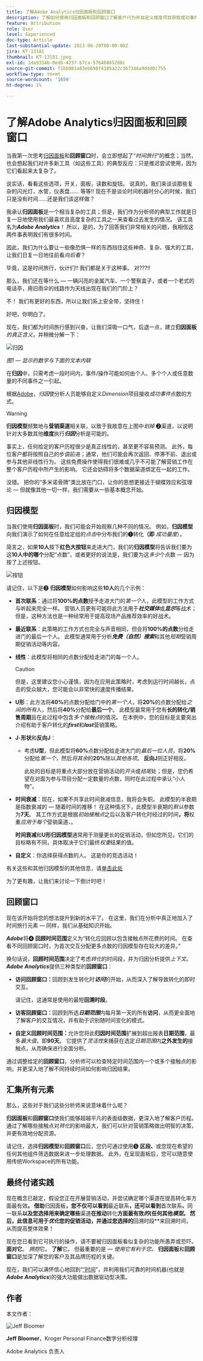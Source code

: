 ```yaml
---
title: 了解Adobe Analytics归因面板和回顾窗口
description: 了解如何使用归因面板和回顾窗口了解客户行为并自定义维度项目获取成功事件点数的方式。
feature: Attribution
role: User
level: Experienced
doc-type: Article
last-substantial-update: 2023-06-20T00:00:00Z
jira: KT-13181
thumbnail: KT-13181.jpeg
exl-id: 1da9334b-0edb-4237-b7ca-57640865208c
source-git-commit: f1bb981a83eb698f4185a22c367346a9ddd0c755
workflow-type: tm+mt
source-wordcount: '1659'
ht-degree: 1%

---
```


# 了解Adobe Analytics归因面板和回顾窗口

当我第一次思考[归因面板](https://experienceleague.adobe.com/docs/analytics-platform/using/cja-workspace/panels/attribution.html?lang=zh-Hans)和&#x200B;**回顾窗口**&#x200B;时，会立即想起了“*时间旅行”*&#x200B;的概念；当然，也会想起我们对许多新工具（如这些工具）的典型反应：只是推迟尝试使用，因为它们看起来太复杂了。

说实话，看看这些选项，开关，面板，读数和旋钮。  说真的，我们来谈谈那些复杂的闪光灯，水管，仪表盘…… 等等!!  现在不是谈论时间机器时分心的时候，我们只是没有时间……还是我们该这样做？

我承认&#x200B;**归因面板**&#x200B;是一个相当复杂的工具；但是，我们作为分析师的典型工作就是日复一日地使用我们最喜欢且高度复杂的工具之一来查看过去发生的情况。 该工具名为&#x200B;***Adobe Analytics***！  所以，是的，为了回答我们非常相关的问题，我相信这两件事表明我们有很多时间。

因此，我们为什么要让一些像恐惧一样的东西挡住这些神奇、复杂、强大的工具，让我们日复一日地往前看&#x200B;*向后看*？

毕竟，这是时间旅行，伙计们!!  我们都是关于这种事。  对???!!

那么，我们还在等什么 — 一辆闪亮的金属汽车、一个警察盒子，或者一个老式的电话亭，用旧雨伞的线路作为天线出现在我们的门阶上？

不！  我们有更好的东西，所以让我们系上安全带，坚持住！

好吧，你明白了。


现在，我们都为时间旅行感到兴奋，让我们深吸一口气，后退一点，建立&#x200B;**归因面板** *的真正含义*，并稍微分解一下：

![归因](assets/attribution.png)

*图1 — 显示的数字与下面的文本内联*

在&#x200B;**归因**&#x200B;中，只需考虑一段时间内，事件/操作可能如何由个人、多个个人或任意数量的不同事件之一引起。

根据[Adobe](https://experienceleague.adobe.com/docs/analytics-platform/using/cja-workspace/attribution/overview.html?lang=zh-Hans)，*归因*&#x200B;使分析人员能够自定义&#x200B;*Dimension*&#x200B;项目接收&#x200B;*成功事件*&#x200B;点数的方式。


>[!WARNING]
>
>**归因模型**&#x200B;频繁地与&#x200B;**营销渠道**&#x200B;相关联，以致于我故意在上图中&#x200B;*划掉* ❷渠道，以说明针对大多数其他&#x200B;**维度**&#x200B;执行&#x200B;***归因***&#x200B;分析是可能的。


事实上，任何给定的客户历程很少是真正线性的，甚至更不容易预测。  此外，每位客户都将按照自己的步调前进；通常，他们可能会再次返回、停滞不前、退出或参与其他非线性行为。 这些免费操作使得我们很难或几乎不可能了解营销工作在整个客户历程中所产生的影响。 它还会妨碍将多个数据渠道绑定在一起的工作。

没错。  把你的“多米诺骨牌”类比放在门口，让你的思想更接近于蝴蝶效应和弦理论 — 但就像其他一切一样，我们需要从一些基本概念开始。

## **归因模型**

当我们使用&#x200B;**归因面板**&#x200B;时，我们可能会开始观察几种不同的情况。  例如，**归因模型**&#x200B;向我们演示了如何在任意给定组的&#x200B;*点击*&#x200B;中分布我们的❶转化&#x200B;**（即** *成功量度*）。

简言之，如果&#x200B;**10人**&#x200B;按下&#x200B;**红色大按钮**&#x200B;来走进大门，我们的&#x200B;**归因模型**&#x200B;将告诉我们要为这&#x200B;**10人中的哪个**&#x200B;分配“点数”，或者更好的说法是，我们要为这&#x200B;*多少*&#x200B;个点数 — 因为按了上述按钮。

![按钮](assets/button.png)

请记住，以下是❸ **归因模型**&#x200B;如何影响这些&#x200B;**10人**&#x200B;的几个示例：

- **首次联系**：通过将&#x200B;**100%的点数**&#x200B;授予走进大门的&#x200B;*第一个*&#x200B;人，此模型的工作方式与听起来完全一样。  营销人员更有可能将此方法用于&#x200B;***社交媒体***&#x200B;或&#x200B;***显示***&#x200B;等战术；但是，这种方法也是一种经常用于提高现场产品推荐效率的好战术。
- **最近联系**：此策略的工作方式也完全与声音相同，但会将&#x200B;**100%的点数**&#x200B;分给走进门的最后一个人。  此模型通常用于分析&#x200B;***免费（自然）搜索***&#x200B;和其他&#x200B;*短期*&#x200B;营销周期促销活动等内容。
- **线性**：此模型将相同的点数分配给走进门的每一个人。

  >[!CAUTION]
  >
  >但是，这里建议您小心谨慎，因为在应用此策略时，考虑到运行时间越长，点击的受众越大，您可能会以非常快的速度传播结果。

- **U形**：此方法将&#x200B;**40%**&#x200B;的点数分配给门中的&#x200B;*第一个人*，将&#x200B;**20%**&#x200B;的点数分配给&#x200B;*之间的所有*&#x200B;人，然后将&#x200B;**40%**&#x200B;分配给&#x200B;**最后一个**。 此模型最常用于您有&#x200B;**长的转化/销售周期**&#x200B;且在此过程中包含&#x200B;*多个接触点*&#x200B;的情况。  在本例中，您的目标是主要突出介绍有助于客户转化的&#x200B;***first***&#x200B;和&#x200B;***last***&#x200B;营销策略。
- **J**-**形状**&#x200B;和&#x200B;**反向J**：
   - 考虑&#x200B;**U型**，但此模型将&#x200B;**60%**&#x200B;点数分配给走进大门的&#x200B;*最后一位人员*，将&#x200B;**20%**&#x200B;分配给&#x200B;*第一个*，然后&#x200B;*将其余*&#x200B;的&#x200B;**20%**&#x200B;除以&#x200B;*其他各项*。  **反向J**&#x200B;则正好相反。

     此处的目标是将重点大部分放在营销活动的&#x200B;*开头*&#x200B;或&#x200B;*结尾*&#x200B;处；但是，您仍希望在对面为参与项目分配一定数量的点数，同时在此过程中承认“小人物”。

- **时间衰减**：现在，如果不共享此时间衰减信息，我将会失职。 此模型的半衰期是指数衰减的 — 随着时间的推移！  在这种情况下，此模型半衰期的&#x200B;*默认*&#x200B;参数为&#x200B;**7天**。  其工作方式是根据&#x200B;*初始接触点*&#x200B;之后以及客户转化时经过的时间&#x200B;**，将**&#x200B;权重&#x200B;*应用于每个*&#x200B;营销渠道&#x200B;*、*。

  **时间衰减**&#x200B;和&#x200B;**U形归因模型**&#x200B;通常用于测量更长的促销活动，但如您所见，它们的目标略有不同，具体取决于它们最终&#x200B;*权重*&#x200B;结果的值。

- **自定义**：你选择获得点数的人。  这是你的竞选活动！

有关这些和其他归因模型的其他信息，请[单击此处](https://experienceleague.adobe.com/docs/analytics/analyze/analysis-workspace/attribution/models.html?lang=zh-Hans)

为了更有趣，让我们来讨论一下倒计时吧！

## **回顾窗口**

现在该开始将您的想法提升到新的水平了。  在这里，我们在分析中真正地加入了时间旅行元素 — 同样，我们从基础知识开始。

***Adobe***&#x200B;将❹ **回顾时间范围**&#x200B;定义为“转化应回顾以包含接触点所花费的时间。 在查看不同回顾窗口时，为首次交互分配更多点数的归因模型存在较大的差异。”


换句话说，**回顾时间范围**&#x200B;决定了考虑&#x200B;*转化*&#x200B;的时间段，并为归因分析提供&#x200B;*上下文*。 ***Adobe Analytics***&#x200B;提供三种类型的&#x200B;**回顾窗口**：

- **访问回顾窗口：**&#x200B;回顾到发生转化时&#x200B;***访问***&#x200B;的开始，从而深入了解导致转化的即时交互。

  请记住，这通常是使用的最短&#x200B;**回溯时段**。
- **访客回顾窗口：**&#x200B;回顾到所选&#x200B;***日期范围***&#x200B;内每月第一天的所有&#x200B;**访问**，从而更全面地了解客户的交互情况，并有助于识别随时间变化的模式。
- **自定义回顾时间范围：**&#x200B;允许您将此&#x200B;**归因时间范围**&#x200B;扩展到超出报表&#x200B;**日期范围**，最多&#x200B;*最大值*，即&#x200B;**90天**。  它提供了&#x200B;*灵活性*&#x200B;来捕获在选定&#x200B;*日期范围*&#x200B;内&#x200B;**之外发生的**&#x200B;接触点，从而确保进行全面分析。

通过调整给定的&#x200B;**回顾窗口**，分析师可以检查特定时间范围内一个或多个接触点的影响，并更深入地了解不同持续时间如何影响归因结果。

## **汇集所有元素**

那么，这些对于我们这些分析师来说意味着什么呢？

**归因面板**&#x200B;和&#x200B;**回顾窗口**&#x200B;使我们能够超越平凡的表面级数据，更深入地了解客户历程。 通过了解哪些接触点对&#x200B;*转化*&#x200B;的影响最大，我们可以针对营销策略做出明智的决策，并更有效地分配资源。

请记住，选择&#x200B;**归因模型**&#x200B;和&#x200B;**回顾窗口**&#x200B;后，您仍可通过使用❺ **区段、**&#x200B;或您现在希望的任何其他组件筛选数据来进一步处理数据。  此外，在呈现面板后，您可以随意使用传统Workspace的所有功能。

## **最终付诸实践**

现在概念已敲定，假设您正在开展营销活动，并尝试确定哪个渠道在提高转化率方面最有效&#x200B;**。 借助&#x200B;**&#x200B;归因面板&#x200B;**，您不仅可以看到&#x200B;**&#x200B;最近联系&#x200B;**，还可以看到&#x200B;**&#x200B;首次联系&#x200B;**、**&#x200B;同一联系&#x200B;**&#x200B;以及您选择用来确定哪些&#x200B;**&#x200B;渠道&#x200B;**&#x200B;在推动&#x200B;**&#x200B;转化&#x200B;**&#x200B;方面最有效&#x200B;*的*&lbrace;任何其他&#x200B;*模型*。 然后，此信息可用于&#x200B;*优化*&#x200B;您的促销活动，并通过您选择的&#x200B;**&#x200B;回溯时段**&#x200B;来回溯时间，从而提高整体效果！

现在您已看到它可执行的操作，请不要被归因面板看似复杂的功能所愚弄或恐吓。  **面对它**。  *拥抱*&#x200B;它。  **了解**&#x200B;它。
但最重要的是 — *使用它有利于您。* **归因面板**&#x200B;和&#x200B;**回顾窗口**&#x200B;是加深了解您的客户及其品牌历程的关键。

现在，我们可以满怀信心地回到“[”时间](https://youtu.be/gVryJmZNFdU)”，并利用我们可靠的时间机器(也就是&#x200B;***Adobe Analytics***)的强大功能做出数据驱动型决策。

## 作者

本文作者：

![Jeff Bloomer](assets/jeff-headshot.png)

**Jeff Bloomer**，Kroger Personal Finance数字分析经理

Adobe Analytics 负责人
